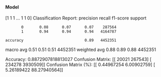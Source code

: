 #### Model
[1 1 1 ... 1 1 0]
Classification Report:
              precision    recall  f1-score   support

           0       0.08      0.07      0.07    287564
           1       0.94      0.94      0.94   4164787

    accuracy                           0.89   4452351
   macro avg       0.51      0.51      0.51   4452351
weighted avg       0.88      0.89      0.88   4452351

Accuracy: 0.8872907818813027
Confusion Matrix:
[[  20021  267543]
 [ 234278 3930509]]
Confusion Matrix (%):
[[ 0.44967254  6.00902759]
 [ 5.26189422 88.27940564]]
